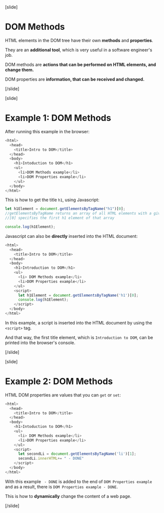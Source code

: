[slide]

# DOM Methods

HTML elements in the DOM tree have their own **methods** and **properties**.

They are an **additional tool**, which is very useful in a software engineer's job.

DOM methods are **actions that can be performed on HTML elements, and change them.**

DOM properties are **information, that can be received and changed.**

[/slide]

[slide]

# Example 1: DOM Methods

After running this example in the browser:

```js
<html>
  <head>
    <title>Intro to DOM</title>
  </head>
  <body>
    <h1>Intoduction to DOM</h1>
    <ul>
      <li>DOM Methods example</li>
      <li>DOM Properties example</li>
    </ul>
  </body>
</html>
```

This is how to get the title `h1`, using Javascript:

```js
let h1Element = document.getElementsByTagName("h1")[0];
//getElementsByTagName returns an array of all HTML elements with a given tag
//[0] specifies the first h1 element of that array

console.log(h1Element);
```

Javascript can also be **directly** inserted into the HTML document:

```js
<html>
  <head>
    <title>Intro to DOM</title>
  </head>
  <body>
    <h1>Introduction to DOM</h1>
    <ul>
      <li> DOM Methods example</li>
      <li>DOM Properties example</li>
    </ul>
    <script>
      let h1Element = document.getElementsByTagName('h1')[0];
      console.log(h1Element);
    </script>
  </body>
</html>
```

In this example, a script is inserted into the HTML document by using the `<script>` tag.

And that way, the first title element, which is `Introduction to DOM`, can be printed into the browser's console.

[/slide]

[slide]

# Example 2: DOM Methods

HTML DOM properties are values that you can `get` or `set`:

```js live
<html>
  <head>
    <title>Intro to DOM</title>
  </head>
  <body>
    <h1>Intoduction to DOM</h1>
    <ul>
      <li> DOM Methods example</li>
      <li>DOM Properties example</li>
    </ul>
    <script>
      let secondLi = document.getElementsByTagName('li')[1];
      secondLi.innerHTML+= " - DONE"
    </script>
  </body>
</html>
```

With this example ` - DONE` is added to the end of `DOM Properties example` and as a result, there is `DOM Properties example - DONE`.

This is how to **dynamically** change the content of a web page.

[/slide]
